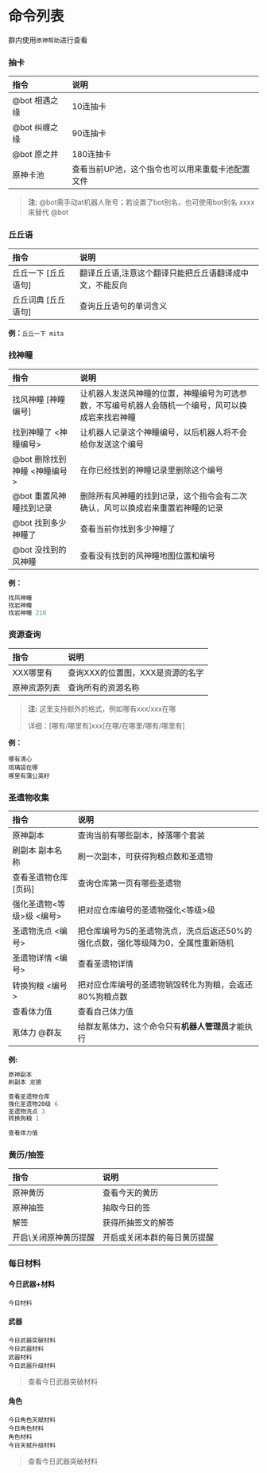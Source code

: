 # 命令列表

群内使用`原神帮助`进行查看

### 抽卡
指令|说明
:--|:--  
@bot 相遇之缘|10连抽卡  
@bot 纠缠之缘|90连抽卡  
@bot 原之井|180连抽卡  
原神卡池|查看当前UP池，这个指令也可以用来重载卡池配置文件  

> **注:**  @bot需手动at机器人账号；若设置了bot别名，也可使用bot别名 xxxx来替代 @bot

### 丘丘语

指令|说明
:--|:--  
丘丘一下 [丘丘语句]|翻译丘丘语,注意这个翻译只能把丘丘语翻译成中文，不能反向  
丘丘词典 [丘丘语句]|查询丘丘语句的单词含义  

**例：**`丘丘一下 mita`

### 找神瞳

指令|说明
:--|:--  
找风神瞳 [神瞳编号]|让机器人发送风神瞳的位置，神瞳编号为可选参数，不写编号机器人会随机一个编号，风可以换成岩来找岩神瞳  
找到神瞳了 <神瞳编号>|让机器人记录这个神瞳编号，以后机器人将不会给你发送这个编号  
@bot 删除找到神瞳 <神瞳编号>|在你已经找到的神瞳记录里删除这个编号  
@bot 重置风神瞳找到记录|删除所有风神瞳的找到记录，这个指令会有二次确认，风可以换成岩来重置岩神瞳的记录  
@bot 找到多少神瞳了|查看当前你找到多少神瞳了  
@bot 没找到的风神瞳|查看没有找到的风神瞳地图位置和编号  

**例：**

```powershell
找风神瞳
找岩神瞳
找岩神瞳 218
```

### 资源查询

指令|说明
:--|:--  
XXX哪里有|查询XXX的位置图，XXX是资源的名字  
原神资源列表|查询所有的资源名称  
> **注:**  这里支持额外的格式，例如哪有xxx/xxx在哪
>
> 详细：[哪有/哪里有]xxx[在哪/在哪里/哪有/哪里有]

**例：** 

```shell
哪有清心
琉璃袋在哪
哪里有蒲公英籽
```

### 圣遗物收集

指令|说明
:--|:--  
原神副本|查询当前有哪些副本，掉落哪个套装  
刷副本 副本名称|刷一次副本，可获得狗粮点数和圣遗物  
查看圣遗物仓库 [页码]|查询仓库第一页有哪些圣遗物  
强化圣遗物<等级>级 <编号>|把对应仓库编号的圣遗物强化<等级>级  
圣遗物洗点 <编号>|把仓库编号为5的圣遗物洗点，洗点后返还50%的强化点数，强化等级降为0，全属性重新随机  
圣遗物详情 <编号>|查看圣遗物详情  
转换狗粮 <编号>|把对应仓库编号的圣遗物销毁转化为狗粮，会返还80%狗粮点数  
查看体力值|查看自己体力值  
氪体力 @群友|给群友氪体力，这个命令只有**机器人管理员**才能执行  

**例:**

```powershell
原神副本
刷副本 龙狼

查看圣遗物仓库
强化圣遗物20级 6
圣遗物洗点 3
转换狗粮 1

查看体力值
```

### 黄历/抽签
指令|说明
:--|:--  
原神黄历|查看今天的黄历  
原神抽签|抽取今日的签 
解签|获得所抽签文的解答 
开启\关闭原神黄历提醒|开启或关闭本群的每日黄历提醒  

### 每日材料

#### 今日武器+材料

`今日材料`

#### 武器

```
今日武器突破材料
今日武器材料
武器材料
今日武器升级材料
```

> 查看今日武器突破材料

#### 角色

```
今日角色天赋材料
今日角色材料
角色材料
今日天赋升级材料
```

> 查看今日武器突破材料
